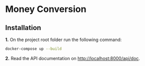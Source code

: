 Money Conversion
========================

Installation
------------

**1.** On the project root folder run the following command:

```bash
docker-compose up --build
```

**2.** Read the API documentation on [http://localhost:8000/api/doc][1].

[1]: https://symfony.com/doc/current/best_practices.html